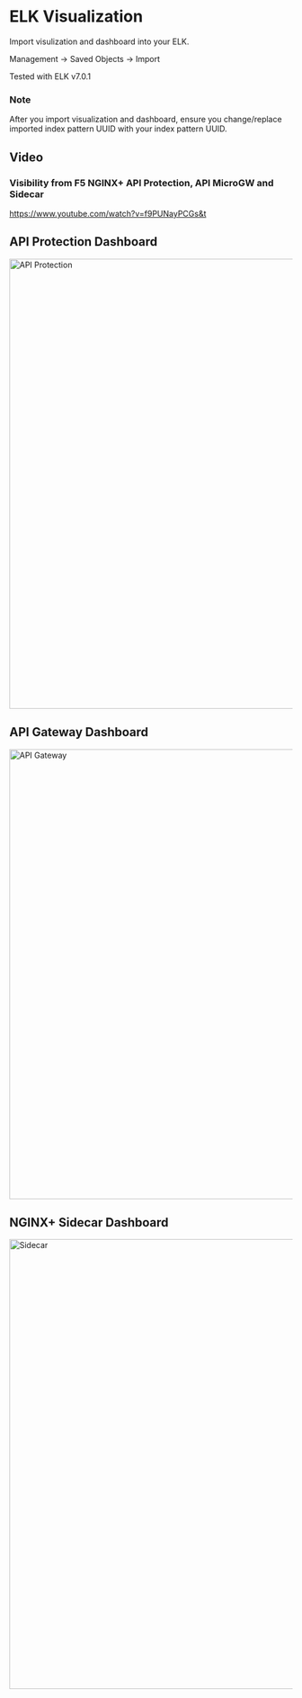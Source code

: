 # ELK Visualization
Import visulization and dashboard into your ELK.

Management -> Saved Objects -> Import

Tested with ELK v7.0.1

### Note
After you import visualization and dashboard, ensure you change/replace imported index pattern UUID with your index pattern UUID.

## Video
### Visibility from F5 NGINX+ API Protection, API MicroGW and Sidecar
https://www.youtube.com/watch?v=f9PUNayPCGs&t

 ## API Protection Dashboard
<img src=https://github.com/fbchan/api-protect-gw-sidecar/blob/master/04-ELK/dashboard-1.png alt="API Protection" width=800>

 ## API Gateway Dashboard
<img src=https://github.com/fbchan/api-protect-gw-sidecar/blob/master/04-ELK/dashboard-2.png alt="API Gateway" width=800>

 ## NGINX+ Sidecar Dashboard
<img src=https://github.com/fbchan/api-protect-gw-sidecar/blob/master/04-ELK/dashboard-3.png alt="Sidecar" width=800>
